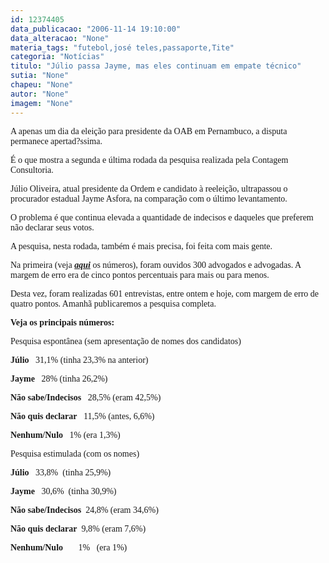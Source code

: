 ```yaml
---
id: 12374405
data_publicacao: "2006-11-14 19:10:00"
data_alteracao: "None"
materia_tags: "futebol,josé teles,passaporte,Tite"
categoria: "Notícias"
titulo: "Júlio passa Jayme, mas eles continuam em empate técnico"
sutia: "None"
chapeu: "None"
autor: "None"
imagem: "None"
---
```

<p><P><FONT face=Verdana>A apenas um dia da eleição para presidente da OAB em Pernambuco, a disputa permanece apertad?ssima.</FONT></P></p>
<p><P><FONT face=Verdana>É o que mostra a segunda e última rodada da pesquisa realizada pela Contagem Consultoria.</FONT></P></p>
<p><P><FONT face=Verdana>Júlio Oliveira, atual presidente da Ordem e candidato à reeleição, ultrapassou o procurador estadual Jayme Asfora, na comparação com o último levantamento.</FONT></P></p>
<p><P><FONT face=Verdana>O problema é que continua elevada a quantidade de indecisos e daqueles que preferem não declarar seus votos.</FONT></P></p>
<p><P><FONT face=Verdana>A pesquisa, nesta rodada, também é mais precisa, foi feita com mais gente. </FONT></P></p>
<p><P><FONT face=Verdana>Na primeira (veja <STRONG><EM><A href=\"https://jc3.uol.com.br/blogs/jc/2006/11/09/index.php#3234\" target=_blank>aqui</A></EM></STRONG> os números</FONT><FONT face=Verdana>), foram ouvidos 300 advogados e advogadas. A margem de erro era de cinco pontos percentuais para mais ou para menos.</FONT></P></p>
<p><P><FONT face=Verdana>Desta vez, foram realizadas 601 entrevistas, entre ontem e hoje, com margem de erro de quatro pontos. Amanhã publicaremos a pesquisa completa.</FONT></P></p>
<p><P><FONT face=Verdana><STRONG>Veja os principais números:</STRONG></FONT></P></p>
<p><P><FONT face=Verdana>Pesquisa espontânea (sem apresentação de nomes dos candidatos)</FONT></P><B></p>
<p><P><FONT face=Verdana>Júlio</FONT></B><FONT face=Verdana>&nbsp;&nbsp;&nbsp;31,1% (tinha 23,3% na anterior)</FONT></P><B></p>
<p><P><FONT face=Verdana>Jayme</FONT></B><FONT face=Verdana>&nbsp;&nbsp; 28% (tinha 26,2%)</FONT></P><B></p>
<p><P><FONT face=Verdana>Não sabe/Indecisos</FONT></B><FONT face=Verdana>&nbsp;&nbsp; 28,5% (eram 42,5%)</FONT></P><B></p>
<p><P><FONT face=Verdana>Não quis declarar</FONT></B><FONT face=Verdana>&nbsp;&nbsp; 11,5% (antes, 6,6%)</FONT></P><B></p>
<p><P><FONT face=Verdana>Nenhum/Nulo</FONT></B><FONT face=Verdana>&nbsp;&nbsp; 1% (era 1,3%)<BR></FONT></P></p>
<p><P><FONT face=Verdana>Pesquisa estimulada (com os nomes)</FONT></P><B></p>
<p><P><FONT face=Verdana>Júlio</FONT></B><FONT face=Verdana>&nbsp;&nbsp; 33,8%&nbsp;&nbsp;(tinha 25,9%)</FONT></P><B></p>
<p><P><FONT face=Verdana>Jayme&nbsp;&nbsp; </FONT></B><FONT face=Verdana>30,6%&nbsp;&nbsp;(tinha 30,9%)</FONT></P><B></p>
<p><P><FONT face=Verdana>Não sabe/Indecisos</FONT></B><FONT face=Verdana>&nbsp;&nbsp;24,8%&nbsp;(eram 34,6%)&nbsp;&nbsp;&nbsp;&nbsp;&nbsp;&nbsp;&nbsp;&nbsp;&nbsp; </FONT></P><B></p>
<p><P><FONT face=Verdana>Não quis declarar</FONT></B><FONT face=Verdana>&nbsp;&nbsp;9,8%&nbsp;(eram 7,6%)</FONT></P><B></p>
<p><P><FONT face=Verdana>Nenhum/Nulo</FONT></B><FONT face=Verdana>&nbsp;&nbsp;&nbsp;&nbsp;&nbsp;&nbsp;&nbsp;1%&nbsp;&nbsp;&nbsp;(era 1%)</FONT></P> </p>
